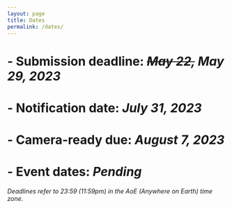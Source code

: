 ```yaml
---
layout: page
title: Dates
permalink: /dates/
---
```


# - **Submission deadline:**	*~~May 22,~~ May 29, 2023* 
# - **Notification date:**	*July 31, 2023*
# - **Camera-ready due:**	*August 7, 2023*
# - **Event dates:**	*Pending*

*Deadlines refer to 23:59 (11:59pm) in the AoE (Anywhere on Earth) time zone.*
